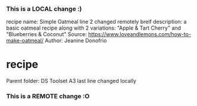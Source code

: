 ### This is a LOCAL change :)
recipe name: Simple Oatmeal
line 2 changed remotely breif description: a basic oatmeal recipe along with 2 variations: "Apple  & Tart Cherry" and "Blueberries & Coconut"
Source: https://www.loveandlemons.com/how-to-make-oatmeal/
Author: Jeanine Donofrio

# recipe
Parent folder: DS Toolset A3
last line changed locally
### This is a REMOTE change :O 
